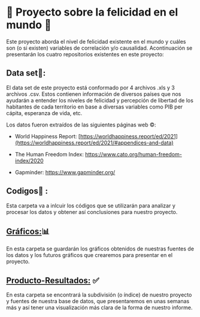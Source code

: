 # :mag_right: Proyecto sobre la felicidad en el mundo :mag_right:

Este proyecto aborda el nivel de felicidad existente en el mundo y cuáles son (o si existen) variables de correlación y/o causalidad. Acontinuación se presentarán los cuatro repositorios existentes en este proyecto:

## Data set:file_folder::

El data set de este proyecto está conformado por 4 archivos .xls y 3 archivos .csv. Estos contienen información de diversos países que nos ayudarán a entender los niveles de felicidad y percepción de libertad de los habitantes de cada territorio en base a diversas variables como PIB per cápita, esperanza de vida, etc.

Los datos fueron extraídos de las siguientes páginas web :copyright::

-   World Happiness Report: [https://worldhappiness.report/ed/2021](https://worldhappiness.report/ed/2021/#appendices-and-data)

-   The Human Freedom Index: <https://www.cato.org/human-freedom-index/2020>

-   Gapminder: <https://www.gapminder.org/>

## Codigos:floppy_disk: :

Esta carpeta va a inlcuir los códigos que se utilizarán para analizar y procesar los datos y obtener así conclusiones para nuestro proyecto.

## [Gráficos:](https://javivalenzuela.github.io/Informe-Escrito/figuras/graficos.html):bar_chart:

En esta carpeta se guardarán los gráficos obtenidos de nuestras fuentes de los datos y los futuros gráficos que crearemos para presentar en el proyecto.

## [Producto-Resultados:](https://javivalenzuela.github.io/Informe-Escrito/producto-resultados/) :white_check_mark:

En esta carpeta se encontrará la subdivisión (o índice) de nuestro proyecto y fuentes de nuestra base de datos, que presentaremos en unas semanas más y así tener una visualización más clara de la forma de nuestro informe.
